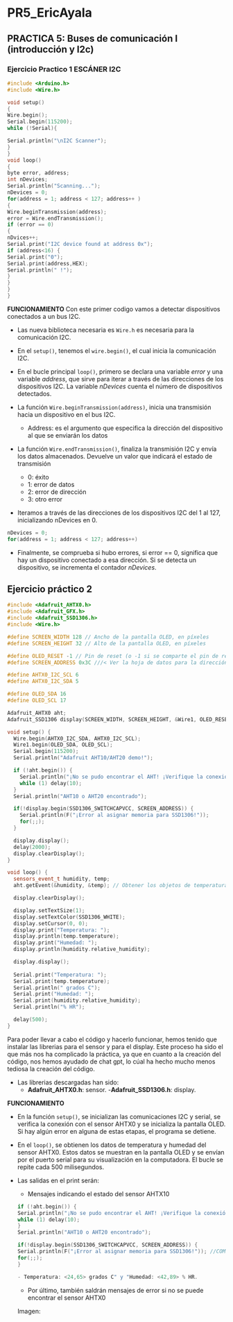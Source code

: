 # PR5_EricAyala

## PRACTICA 5:  Buses de comunicación I (introducción y I2c) 

### Ejercicio Practico 1 ESCÁNER I2C

``` cpp
#include <Arduino.h>
#include <Wire.h>

void setup()
{
Wire.begin();
Serial.begin(115200);
while (!Serial){

Serial.println("\nI2C Scanner");
}
}
void loop()
{
byte error, address;
int nDevices;
Serial.println("Scanning...");
nDevices = 0;
for(address = 1; address < 127; address++ )
{
Wire.beginTransmission(address);
error = Wire.endTransmission();
if (error == 0)
{
nDvices++;
Serial.print("I2C device found at address 0x");
if (address<16) {
Serial.print("0");
Serial.print(address,HEX);
Serial.println(" !");
}
}
}
}
```

**FUNCIONAMIENTO**
Con este primer codigo vamos a detectar dispositivos conectados a un bus I2C. 

- Las nueva biblioteca necesaria es `Wire.h` es necesaria para la comunicación I2C.
- En el `setup()`, tenemos el `wire.begin()`, el cual inicia la comunicación I2C.
- En el bucle principal `loop()`, primero se declara una variable *error* y una variable *address*, que sirve para iterar a través de las direcciones de los dispositivos I2C. La variable *nDevices* cuenta el número de dispositivos detectados.

- La función `Wire.beginTransmission(address)`, inicia una transmisión hacia un dispositivo en el bus I2C. 
    - Address: es el argumento que especifica la dirección del dispositivo al que se enviarán los datos

- La función `Wire.endTransmission()`, finaliza la transmisión I2C y envía los datos almacenados. Devuelve un valor que indicará el estado de transmisión
    - 0: éxito
    - 1: error de datos
    - 2: error de dirección
    - 3: otro error

- Iteramos a través de las direcciones de los dispositivos I2C del 1 al 127, inicializando nDevices en 0.
```cpp
nDevices = 0;
for(address = 1; address < 127; address++)
```
- Finalmente, se comprueba si hubo errores, si error == 0, significa que hay un dispositivo conectado a esa dirección. Si se detecta un dispositivo, se incrementa el contador *nDevices*.

## Ejercicio práctico 2

```cpp
#include <Adafruit_AHTX0.h>
#include <Adafruit_GFX.h>
#include <Adafruit_SSD1306.h>
#include <Wire.h>

#define SCREEN_WIDTH 128 // Ancho de la pantalla OLED, en píxeles
#define SCREEN_HEIGHT 32 // Alto de la pantalla OLED, en píxeles

#define OLED_RESET -1 // Pin de reset (o -1 si se comparte el pin de reset del Arduino)
#define SCREEN_ADDRESS 0x3C ///< Ver la hoja de datos para la dirección; 0x3D para 128x64, 0x3C para 128x32

#define AHTX0_I2C_SCL 6
#define AHTX0_I2C_SDA 5

#define OLED_SDA 16
#define OLED_SCL 17

Adafruit_AHTX0 aht;
Adafruit_SSD1306 display(SCREEN_WIDTH, SCREEN_HEIGHT, &Wire1, OLED_RESET);

void setup() {
  Wire.begin(AHTX0_I2C_SDA, AHTX0_I2C_SCL);
  Wire1.begin(OLED_SDA, OLED_SCL);
  Serial.begin(115200);
  Serial.println("Adafruit AHT10/AHT20 demo!");

  if (!aht.begin()) {
    Serial.println("¡No se pudo encontrar el AHT! ¡Verifique la conexión!");
    while (1) delay(10);
  }
  Serial.println("AHT10 o AHT20 encontrado");

  if(!display.begin(SSD1306_SWITCHCAPVCC, SCREEN_ADDRESS)) {
    Serial.println(F("¡Error al asignar memoria para SSD1306!"));
    for(;;);
  }

  display.display();
  delay(2000);
  display.clearDisplay();
}

void loop() {
  sensors_event_t humidity, temp;
  aht.getEvent(&humidity, &temp); // Obtener los objetos de temperatura y humedad con datos actualizados

  display.clearDisplay();

  display.setTextSize(1);
  display.setTextColor(SSD1306_WHITE);
  display.setCursor(0, 0);
  display.print("Temperatura: ");
  display.println(temp.temperature);
  display.print("Humedad: ");
  display.println(humidity.relative_humidity);

  display.display();
  
  Serial.print("Temperatura: ");
  Serial.print(temp.temperature);
  Serial.println(" grados C");
  Serial.print("Humedad: ");
  Serial.print(humidity.relative_humidity);
  Serial.println("% HR");

  delay(500);
}
```

Para poder llevar a cabo el código y hacerlo funcionar, hemos tenido que instalar las librerias para el sensor y para el display. Este proceso ha sido el que más nos ha complicado la práctica, ya que en cuanto a la creación del código, nos hemos ayudado de chat gpt, lo cúal ha hecho mucho menos tediosa la creación del código. 
- Las librerias descargadas han sido:
    - **Adafruit_AHTX0.h**: sensor.
    -**Adafruit_SSD1306.h**: display.

**FUNCIONAMIENTO**
- En la función `setup()`, se inicializan las comunicaciones I2C y serial, se verifica la conexión con el sensor AHTX0 y se inicializa la pantalla OLED. Si hay algún error en alguna de estas etapas, el programa se detiene.

- En el `loop()`, se obtienen los datos de temperatura y humedad del sensor AHTX0. Estos datos se muestran en la pantalla OLED y se envían por el puerto serial para su visualización en la computadora. El bucle se repite cada 500 milisegundos.

- Las salidas en el print serán:
    - Mensajes indicando el estado del sensor AHTX10
    ```cpp
    if (!aht.begin()) {
   Serial.println("¡No se pudo encontrar el AHT! ¡Verifique la conexión!"); //COMPROBAR SI EL **SENSOR** ESTA DISPONIBLE
   while (1) delay(10);
    }
    Serial.println("AHT10 o AHT20 encontrado");

    if(!display.begin(SSD1306_SWITCHCAPVCC, SCREEN_ADDRESS)) {
   Serial.println(F("¡Error al asignar memoria para SSD1306!")); //COMPROBAR SI EL **DISPLAY** ESTA DISPONIBLE
   for(;;);
    }
    
    - Temperatura: <24,65> grados C" y "Humedad: <42,89> % HR.
    ```
    - Por último, también saldrán mensajes de error si no se puede encontrar el sensor AHTX0

    Imagen: 
    
